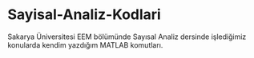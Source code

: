 # Sayisal-Analiz-Kodlari
Sakarya Üniversitesi EEM bölümünde Sayısal Analiz dersinde işlediğimiz konularda kendim yazdığım MATLAB komutları.
